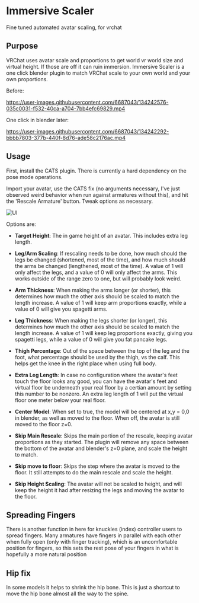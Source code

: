 Immersive Scaler
===========
Fine tuned automated avatar scaling, for vrchat

## Purpose

VRChat uses avatar scale and proportions to get world vr world size
and virtual height. If those are off it can ruin immersion. Immersive
Scaler is a one click blender plugin to match VRChat scale to your own
world and your own proportions.


Before:

https://user-images.githubusercontent.com/6687043/134242576-035c0031-f532-40ca-a704-7bb4efc69829.mp4



One click in blender later:

https://user-images.githubusercontent.com/6687043/134242292-bbbb7803-377b-440f-8d76-ade58c2176ac.mp4




## Usage

First, install the CATS plugin. There is currently a hard
dependency on the pose mode operations.

Import your avatar, use the CATS fix (no arguments necessary,
I've just observed weird behavior when run against armatures without
this), and hit the 'Rescale Armature' button. Tweak options as necessary.


![UI](https://triazo.net/files/blender_2021-09-21_16-42-01.png)

Options are:

- **Target Height**: The in game height of an avatar. This includes extra
  leg length.

- **Leg/Arm Scaling**: If rescaling needs to be done, how much should the
  legs be changed (shortened, most of the time), and how much should
  the arms be changed (lengthened, most of the time). A value of 1
  will only affect the legs, and a value of 0 will only affect the
  arms. This works outside of the range zero to one, but will probably
  look weird.

- **Arm Thickness**: When making the arms longer (or shorter), this
  determines how much the other axis should be scaled to match the
  length increase. A value of 1 will keep arm proportions exactly,
  while a value of 0 will give you spagetti arms.

- **Leg Thickness**: When making the legs shorter (or longer), this
  determines how much the other axis should be scaled to match the
  length increase. A value of 1 will keep leg proportions exactly,
  giving you spagetti legs, while a value of 0 will give you fat pancake
  legs.

- **Thigh Percentage**: Out of the space between the top of the leg
  and the foot, what percentage should be used by the thigh, vs the
  calf. This helps get the knee in the right place when using full
  body.

- **Extra Leg Length**: In case no configuration where the avatar's feet
  touch the floor looks any good, you can have the avatar's feet and
  virtual floor be underneath your real floor by a certian amount by
  setting this number to be nonzero. An extra leg length of 1 will put
  the virtual floor one meter below your real floor.

- **Center Model**: When set to true, the model will be centered at
  x,y = 0,0 in blender, as well as moved to the floor. When off,
  the avatar is still moved to the floor z=0.

- **Skip Main Rescale**: Skips the main portion of the rescale, keeping
  avatar proportions as they started. The plugin will remove any space
  between the bottom of the avatar and blender's z=0 plane, and scale
  the height to match.

- **Skip move to floor**: Skips the step where the avatar is moved to the
  floor. It still attempts to do the main rescale and scale the height.

- **Skip Height Scaling**: The avatar will not be scaled to height, and
  will keep the height it had after resizing the legs and moving the
  avatar to the floor.


## Spreading Fingers

There is another function in here for knuckles (index) controller
users to spread fingers. Many armatures have fingers in parallel with
each other when fully open (only with finger tracking), which is an
uncomfortable position for fingers, so this sets the rest pose of your
fingers in what is hopefully a more natural position

## Hip fix

In some models it helps to shrink the hip bone. This is just a shortcut
to move the hip bone almost all the way to the spine.
